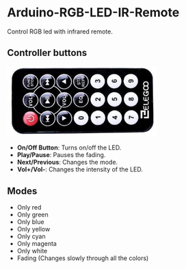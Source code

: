 # Arduino-RGB-LED-IR-Remote
Control RGB led with infrared remote.

## Controller buttons

<img src="docs/images/Elegoo-IR-Controller.png" alt="Controller Image" width="350"/>

- **On/Off Button**: Turns on/off the LED.
- **Play/Pause**: Pauses the fading.
- **Next/Previous**: Changes the mode.
- **Vol+/Vol-**: Changes the intensity of the LED.

## Modes
- Only red
- Only green
- Only blue
- Only yellow
- Only cyan
- Only magenta
- Only white
- Fading (Changes slowly through all the colors)
